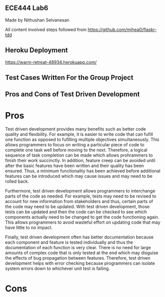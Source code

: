 ## ECE444 Lab6

Made by Nithushan Selvanesan

All content involved steps followed from https://github.com/mjhea0/flaskr-tdd

## Heroku Deployment

https://warm-retreat-48934.herokuapp.com/

## Test Cases Written For the Group Project


## Pros and Cons of Test Driven Development

# Pros
Test driven development provides many benefits such as better code quality and flexibility. For example, it is easier to write code that can fufill one function as opposed to fufilling multiple objectives simultaneously. This allows programmers to focus on writing a particular piece of code to complete one task well before moving to the next. Therefore, a logical sequence of task completion can be made which allows prohrammers to finish their work succinctly. In addition, feature creep can be avoided until after the basic features have been written and their quality has been ensured. Thus, a minimum functionality has been achieved before additional features can be introduced which may cause issues and may need to be rolled back.

Furthermore, test driven development allows programmers to interchange parts of the code as needed. For example, tests may need to be revised to account for new information from stakeholders and thus, certain parts of the code may need to be updated. With test driven development, those tests can be updated and then the code can be checked to see which components actually need to be changed to get the code functioning again. This allows programmers to avoid wasteful effort on updating code that may have little to no impact. 

Finally, test driven development often has better documentation because each component and feature is tested individually and thus the documentation of each function is very clear. There is no need for large amounts of complex code that is only tested at the end which may disguise the effects of bug propagation between features. Therefore, test driven development helps with error checking because programmers can isolate system errors down to whichever unit test is failing.

# Cons

